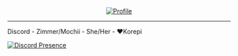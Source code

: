 <div align="center"><a href="https://discord.gg"><img alt="Profile" src=""></a></div>

---

Discord - Zimmer/Mochii - She/Her - ❤️Korepi

[![Discord Presence](https://lanyard.cnrad.dev/api/731344648563589212)](https://discord.com/users/731344648563589212)
